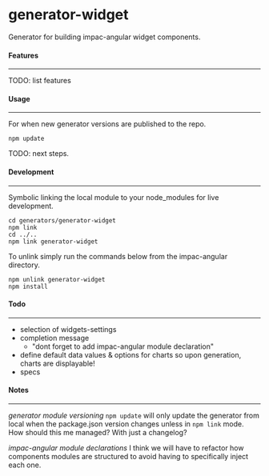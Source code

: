 # generator-widget

Generator for building impac-angular widget components.

#### Features
---

TODO: list features

#### Usage
---

For when new generator versions are published to the repo.
```
npm update
```

TODO: next steps.


#### Development
---

Symbolic linking the local module to your node_modules for live development. 
```
cd generators/generator-widget
npm link
cd ../..
npm link generator-widget
```

To unlink simply run the commands below from the impac-angular directory.
```
npm unlink generator-widget
npm install
```

#### Todo
---

- selection of widgets-settings
- completion message 
  - "dont forget to add impac-angular module declaration"
- define default data values & options for charts so upon generation, charts are displayable!
- specs

#### Notes
---

*generator module versioning*
`npm update` will only update the generator from local when the package.json version changes unless in `npm link` mode. How should this me managed? With just a changelog?

*impac-angular module declarations*
I think we will have to refactor how components modules are structured to avoid having to specifically inject each one.

